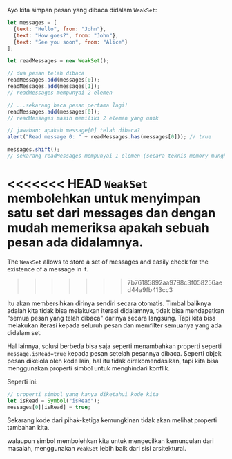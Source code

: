 Ayo kita simpan pesan yang dibaca didalam `WeakSet`:

```js run
let messages = [
  {text: "Hello", from: "John"},
  {text: "How goes?", from: "John"},
  {text: "See you soon", from: "Alice"}
];

let readMessages = new WeakSet();

// dua pesan telah dibaca
readMessages.add(messages[0]);
readMessages.add(messages[1]);
// readMessages mempunyai 2 elemen

// ...sekarang baca pesan pertama lagi!
readMessages.add(messages[0]);
// readMessages masih memiliki 2 elemen yang unik

// jawaban: apakah message[0] telah dibaca?
alert("Read message 0: " + readMessages.has(messages[0])); // true

messages.shift();
// sekarang readMessages mempunyai 1 elemen (secara teknis memory mungkin akan dibersihkan nanti)
```

<<<<<<< HEAD
`WeakSet` membolehkan untuk menyimpan satu set dari messages dan dengan mudah memeriksa apakah sebuah pesan ada didalamnya.
=======
The `WeakSet` allows to store a set of messages and easily check for the existence of a message in it.
>>>>>>> 7b76185892aa9798c3f058256aed44a9fb413cc3

Itu akan membersihkan dirinya sendiri secara otomatis. Timbal baliknya adalah kita tidak bisa melakukan iterasi didalamnya, tidak bisa mendapatkan "semua pesan yang telah dibaca" darinya secara langsung. Tapi kita bisa melakukan iterasi kepada seluruh pesan dan memfilter semuanya yang ada didalam set.

Hal lainnya, solusi berbeda bisa saja seperti menambahkan properti seperti `message.isRead=true` kepada pesan setelah pesannya dibaca. Seperti objek pesan dikelola oleh kode lain, hal itu tidak direkomendasikan, tapi kita bisa menggunakan properti simbol untuk menghindari konflik.

Seperti ini:
```js
// properti simbol yang hanya diketahui kode kita
let isRead = Symbol("isRead");
messages[0][isRead] = true;
```

Sekarang kode dari pihak-ketiga kemungkinan tidak akan melihat properti tambahan kita.

walaupun simbol membolehkan kita untuk mengecilkan kemunculan dari masalah, menggunakan `WeakSet` lebih baik dari sisi arsitektural.